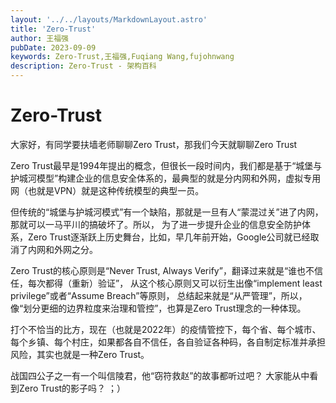 ```yaml
---
layout: '../../layouts/MarkdownLayout.astro'
title: 'Zero-Trust'
author: 王福强
pubDate: 2023-09-09
keywords: Zero-Trust,王福强,Fuqiang Wang,fujohnwang
description: Zero-Trust - 架构百科
---
```


# Zero-Trust

大家好，有同学要扶墙老师聊聊Zero Trust，那我们今天就聊聊Zero Trust

Zero Trust最早是1994年提出的概念，但很长一段时间内，我们都是基于“城堡与护城河模型”构建企业的信息安全体系的，最典型的就是分内网和外网，虚拟专用网（也就是VPN）就是这种传统模型的典型一员。

但传统的“城堡与护城河模式”有一个缺陷，那就是一旦有人“蒙混过关”进了内网，那就可以一马平川的搞破坏了。所以， 为了进一步提升企业的信息安全防护体系，Zero Trust逐渐跃上历史舞台，比如，早几年前开始，Google公司就已经取消了内网和外网之分。

Zero Trust的核心原则是“Never Trust, Always Verify”，翻译过来就是“谁也不信任，每次都得（重新）验证”， 从这个核心原则又可以衍生出像“implement least privilege”或者“Assume Breach”等原则， 总结起来就是“从严管理”，所以，像“划分更细的边界粒度来治理和管控”，也算是Zero Trust理念的一种体现。

打个不恰当的比方，现在（也就是2022年）的疫情管控下，每个省、每个城市、每个乡镇、每个村庄，如果都各自不信任，各自验证各种码，各自制定标准并承担风险，其实也就是一种Zero Trust。

战国四公子之一有一个叫信陵君，他“窃符救赵”的故事都听过吧？ 大家能从中看到Zero Trust的影子吗？ ；）


